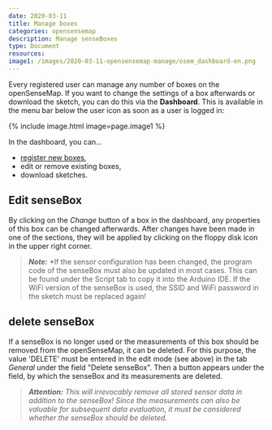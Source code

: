 ```yaml
---
date: 2020-03-11
title: Manage boxes
categories: opensensemap
description: Manage senseBoxes
type: Document
resources:
image1: /images/2020-03-11-opensensemap-manage/osem_dashboard-en.png
---
```


Every registered user can manage any number of boxes on the openSenseMap.
If you want to change the settings of a box afterwards or download the sketch, you can do this via the **Dashboard**.
This is available in the menu bar below the user icon as soon as a user is logged in:

{% include image.html image=page.image1 %}

In the dashboard, you can...

- [register new boxes](/opensensensemap/opensensensemap-register/),
- edit or remove existing boxes,
- download sketches.

## Edit senseBox
By clicking on the *Change* button of a box in the dashboard, any properties of this box can be changed afterwards.
After changes have been made in one of the sections, they will be applied by clicking on the floppy disk icon in the upper right corner.

> ***Note:*** *If the sensor configuration has been changed, the program code of the senseBox must also be updated in most cases. This can be found under the Script tab to copy it into the Arduino IDE. If the WiFi version of the senseBox is used, the SSID and WiFi password in the sketch must be replaced again!

## delete senseBox
If a senseBox is no longer used or the measurements of this box should be removed from the openSenseMap, it can be deleted.
For this purpose, the value 'DELETE' must be entered in the edit mode (see above) in the tab *General* under the field "Delete senseBox".
Then a button appears under the field, by which the senseBox and its measurements are deleted.

> ***Attention:*** *This will irrevocably remove all stored sensor data in addition to the senseBox! Since the measurements can also be valuable for subsequent data evaluation, it must be considered whether the senseBox should be deleted.*
